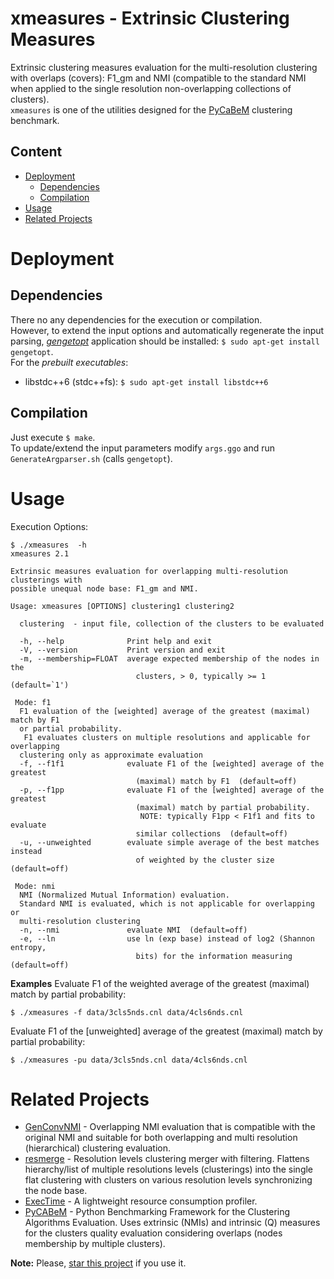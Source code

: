 # xmeasures - Extrinsic Clustering Measures
Extrinsic clustering measures evaluation for the multi-resolution clustering with overlaps (covers): F1_gm and NMI (compatible to the standard NMI when applied to the single resolution non-overlapping collections of clusters).  
`xmeasures` is one of the utilities designed for the [PyCaBeM](https://github.com/eXascaleInfolab/PyCABeM) clustering benchmark.

## Content
- [Deployment](#deployment)
	- [Dependencies](#dependencies)
	- [Compilation](#compilation)
- [Usage](#usage)
- [Related Projects](#related-projects)

# Deployment

## Dependencies
There no any dependencies for the execution or compilation.  
However, to extend the input options and automatically regenerate the input parsing,
[*gengetopt*](https://www.gnu.org/software/gengetopt) application should be installed: `$ sudo apt-get install gengetopt`.  
For the *prebuilt executables*:
- libstdc++6 (stdc++fs): `$ sudo apt-get install libstdc++6`

## Compilation
Just execute `$ make`.  
To update/extend the input parameters modify `args.ggo` and run `GenerateArgparser.sh` (calls `gengetopt`).

# Usage
Execution Options:
```
$ ./xmeasures  -h
xmeasures 2.1

Extrinsic measures evaluation for overlapping multi-resolution clusterings with
possible unequal node base: F1_gm and NMI.

Usage: xmeasures [OPTIONS] clustering1 clustering2

  clustering  - input file, collection of the clusters to be evaluated

  -h, --help              Print help and exit
  -V, --version           Print version and exit
  -m, --membership=FLOAT  average expected membership of the nodes in the
                            clusters, > 0, typically >= 1  (default=`1')

 Mode: f1
  F1 evaluation of the [weighted] average of the greatest (maximal) match by F1
  or partial probability.
   F1 evaluates clusters on multiple resolutions and applicable for overlapping
  clustering only as approximate evaluation
  -f, --f1f1              evaluate F1 of the [weighted] average of the greatest
                            (maximal) match by F1  (default=off)
  -p, --f1pp              evaluate F1 of the [weighted] average of the greatest
                            (maximal) match by partial probability.
                             NOTE: typically F1pp < F1f1 and fits to evaluate
                            similar collections  (default=off)
  -u, --unweighted        evaluate simple average of the best matches instead
                            of weighted by the cluster size  (default=off)

 Mode: nmi
  NMI (Normalized Mutual Information) evaluation.
  Standard NMI is evaluated, which is not applicable for overlapping or
  multi-resolution clustering
  -n, --nmi               evaluate NMI  (default=off)
  -e, --ln                use ln (exp base) instead of log2 (Shannon entropy,
                            bits) for the information measuring  (default=off)
```

**Examples**
Evaluate F1 of the weighted average of the greatest (maximal) match by partial probability:
```
$ ./xmeasures -f data/3cls5nds.cnl data/4cls6nds.cnl
```

Evaluate F1 of the [unweighted] average of the greatest (maximal) match by partial probability:
```
$ ./xmeasures -pu data/3cls5nds.cnl data/4cls6nds.cnl
```

# Related Projects
- [GenConvNMI](https://github.com/eXascaleInfolab/GenConvNMI) - Overlapping NMI evaluation that is compatible with the original NMI and suitable for both overlapping and multi resolution (hierarchical) clustering evaluation.
- [resmerge](https://github.com/eXascaleInfolab/resmerge)  - Resolution levels clustering merger with filtering. Flattens hierarchy/list of multiple resolutions levels (clusterings) into the single flat clustering with clusters on various resolution levels synchronizing the node base.
- [ExecTime](https://bitbucket.org/lumais/exectime/)  - A lightweight resource consumption profiler.
- [PyCABeM](https://github.com/eXascaleInfolab/PyCABeM) - Python Benchmarking Framework for the Clustering Algorithms Evaluation. Uses extrinsic (NMIs) and intrinsic (Q) measures for the clusters quality evaluation considering overlaps (nodes membership by multiple clusters).

**Note:** Please, [star this project](https://github.com/eXascaleInfolab/xmeasures) if you use it.

